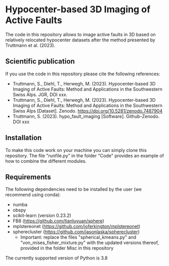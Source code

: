 # Hypocenter-based 3D Imaging of Active Faults

The code in this repository allows to image active faults in 3D based on relatively relocated hypocenter datasets after the method presented by Truttmann et al. (2023).

## Scientific publication
If you use the code in this repository please cite the following references:
- Truttmann, S., Diehl, T., Herwegh, M. (2023). Hypocenter-based 3D Imaging of Active Faults: Method and Applications in the Southwestern Swiss Alps. JGR, DOI xxx.
- Truttmann, S., Diehl, T., Herwegh, M. (2023). Hypocenter-based 3D Imaging of Active Faults: Method and Applications in the Southwestern Swiss Alps [Dataset]. Zenodo. https://doi.org/10.5281/zenodo.7487904
- Truttmann, S. (2023). hypo_fault_imaging [Software]. Github-Zenodo. DOI xxx

## Installation
To make this code work on your machine you can simply clone this repository. The file "runfile.py" in the folder "Code" provides an example of how to combine the different modules.

## Requirements
The following dependencies need to be installed by the user (we recommend using conda):
- numba
- obspy
- scikit-learn (version 0.23.2)
- FB8 (https://github.com/tianluyuan/sphere)
- mplstereonet (https://github.com/joferkington/mplstereonet)
- spherecluster (https://github.com/jasonlaska/spherecluster)
    - Important: replace the files "spherical_kmeans.py" and "von_mises_fisher_mixture.py" with the updated versions thereof, provided in the folder Misc in this repository

The currently supported version of Python is 3.8
